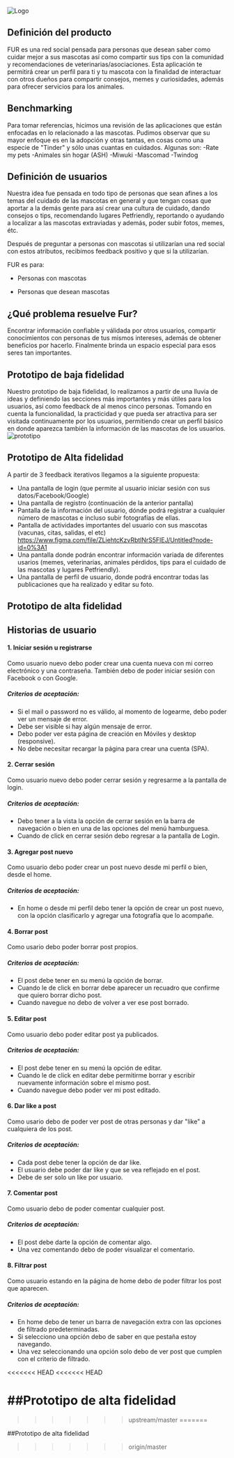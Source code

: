 ![Logo](https://github.com/IselaReyesPerdomo94/FUR-App/blob/master/src/img/fur-readme.png)

## Definición del producto

FUR es una red social pensada para personas que desean saber como cuidar mejor a sus mascotas así como compartir sus tips con la comunidad y recomendaciones de veterinarias/asociaciones. Esta aplicación te permitirá crear un perfil para ti y tu mascota con la finalidad de interactuar con otros dueños para compartir consejos, memes y curiosidades, además para ofrecer servicios para los animales.

## Benchmarking
Para tomar referencias, hicimos una revisión de las aplicaciones que están enfocadas en lo relacionado a las mascotas. Pudimos observar que su mayor enfoque es en la adopción y otras tantas, en cosas como una especie de "Tinder" y sólo unas cuantas en cuidados.
Algunas son:
-Rate my pets
-Animales sin hogar (ASH)
-Miwuki
-Mascomad
-Twindog


## Definición de usuarios
Nuestra idea fue pensada en todo tipo de personas que sean afines a los temas del cuidado de las mascotas en general y que tengan cosas que aportar a la demás gente para así crear una cultura de cuidado, dando consejos o tips, recomendando lugares Petfriendly, reportando o ayudando a localizar a las mascotas extraviadas y además, poder subir fotos, memes, étc.

Después de preguntar a personas con mascotas si utilizarían una red social con estos atributos, recibimos feedback positivo y que si la utilizarían.

FUR es para:
* Personas con mascotas

* Personas que desean mascotas

## ¿Qué problema resuelve Fur?
Encontrar información confiable y válidada por otros usuarios, compartir conocimientos con personas de tus mismos intereses, además de obtener beneficios por hacerlo. Finalmente brinda un espacio especial para esos seres tan importantes. 

## Prototipo de baja fidelidad
Nuestro prototipo de baja fidelidad, lo realizamos a partir de una lluvia de ideas y definiendo las secciones más importantes y más útiles para los usuarios, así como feedback de al menos cinco personas. Tomando en cuenta la funcionalidad, la practicidad y que pueda ser atractiva para ser visitada continuamente por los usuarios, permitiendo crear un perfil básico en donde aparezca también la información de las mascotas de los usuarios.
![prototipo](src/img/pro.jpg)

## Prototipo de Alta fidelidad
A partir de 3 feedback iterativos llegamos a la siguiente propuesta:
- Una pantalla de login (que permite al usuario iniciar sesión con sus datos/Facebook/Google)
- Una pantalla de registro (continuación de la anterior pantalla)
- Pantalla de la información del usuario, dónde podrá registrar a cualquier número de mascotas e incluso subir fotografías de ellas.
- Pantalla de actividades importantes del usuario con sus mascotas (vacunas, citas, salidas, el etc)
https://www.figma.com/file/ZLiehtcKzvRbtlNrS5FlEJ/Untitled?node-id=0%3A1
- Una pantalla donde podrán encontrar información variada de diferentes usarios (memes, veterinarias, animales pérdidos, tips para el cuidado de las mascotas y lugares Petfriendly).
- Una pantalla de perfil de usuario, donde podrá encontrar todas las publicaciones que ha realizado y editar su foto.

## Prototipo de alta fidelidad


## Historias de usuario

#### 1. Iniciar sesión u registrarse

Como usuario nuevo debo poder crear una cuenta nueva con mi correo electrónico y una contraseña. También debo de poder iniciar sesión con Facebook o con Google.

##### Criterios de aceptación:

- Si el mail o password no es válido, al momento de logearme, debo poder ver un mensaje de error.
- Debe ser visible si hay algún mensaje de error.
- Debo poder ver esta página de creación en Móviles y desktop (responsive).
- No debe necesitar recargar la página para crear una cuenta (SPA).

#### 2. Cerrar sesión

Como usuario nuevo debo poder cerrar sesión y regresarme a la pantalla de login.

##### Criterios de aceptación:
- Debo tener a la vista la opción de cerrar sesión en la barra de navegación o bien en una de las opciones del menú hamburguesa.
- Cuando de click en cerrar sesión debo regresar a la pantalla de Login.

#### 3. Agregar post nuevo
Como usuario debo poder crear un post nuevo desde mi perfil o bien, desde el home.

##### Criterios de aceptación:
- En home o desde mi perfil debo tener la opción de crear un post nuevo, con la opción clasificarlo y agregar una fotografía que lo acompañe.
#### 4. Borrar post
Como usario debo poder borrar post propios.

##### Criterios de aceptación:
- El post debe tener en su menú la opción de borrar.
- Cuando le de click en borrar debe aparecer un recuadro que confirme que quiero borrar dicho post.
- Cuando navegue no debo de volver a ver ese post borrado.
#### 5. Editar post
Como usuario debo poder editar post ya publicados.

##### Criterios de aceptación:
- El post debe tener en su menú la opción de editar.
- Cuando le de click en editar debe permitirme borrar y escribir nuevamente información sobre el mismo post.
- Cuando navegue debo poder ver mi post editado.
#### 6. Dar like a post
Como usario debo de poder ver post de otras personas y dar "like" a cualquiera de los post. 

##### Criterios de aceptación:

- Cada post debe tener la opción de dar like.
- El usuario debe poder dar like y que se vea reflejado en el post.
- Debe de ser solo un like por usuario.
#### 7. Comentar post
Como usuario debo de poder comentar cualquier post.
##### Criterios de aceptación:
- El post debe darte la opción de comentar algo.
- Una vez comentando debo de poder visualizar el comentario.
#### 8. Filtrar post
Como usuario estando en la página de home debo de poder filtrar los post que aparecen.
##### Criterios de aceptación:
- En home debo de tener un barra de navegación extra con las opciones de filtrado predeterminadas.
- Si selecciono una opción debo de saber en que pestaña estoy navegando.
- Una vez seleccionando una opción solo debo de ver post que cumplen con el criterio de filtrado.

<<<<<<< HEAD
<<<<<<< HEAD

##Prototipo de alta fidelidad
=======
>>>>>>> upstream/master
=======

##Prototipo de alta fidelidad

>>>>>>> origin/master
